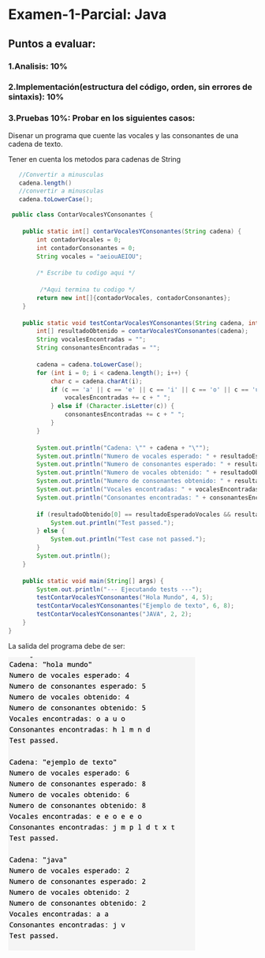 # Examen-1-Parcial: Java 

## Puntos a evaluar:
### 1.Analisis: 10%
### 2.Implementación(estructura del código, orden, sin errores de sintaxis): 10%
### 3.Pruebas 10%: Probar en los siguientes casos:

Disenar un programa que cuente las vocales y las consonantes de una cadena de texto.

Tener en cuenta los metodos para cadenas de String
```Java
   //Convertir a minusculas
   cadena.length()
   //convertir a minusculas
   cadena.toLowerCase();
```

 
```java
 public class ContarVocalesYConsonantes {

    public static int[] contarVocalesYConsonantes(String cadena) {
        int contadorVocales = 0;
        int contadorConsonantes = 0;
        String vocales = "aeiouAEIOU";
      
        /* Escribe tu codigo aqui */

         /*Aqui termina tu codigo */
        return new int[]{contadorVocales, contadorConsonantes}; 
    }

    public static void testContarVocalesYConsonantes(String cadena, int resultadoEsperadoVocales, int resultadoEsperadoConsonantes) {
        int[] resultadoObtenido = contarVocalesYConsonantes(cadena);
        String vocalesEncontradas = "";
        String consonantesEncontradas = "";
        
        cadena = cadena.toLowerCase();
        for (int i = 0; i < cadena.length(); i++) {
            char c = cadena.charAt(i);
            if (c == 'a' || c == 'e' || c == 'i' || c == 'o' || c == 'u') {
                vocalesEncontradas += c + " ";
            } else if (Character.isLetter(c)) {
                consonantesEncontradas += c + " ";
            }
        }

        System.out.println("Cadena: \"" + cadena + "\"");
        System.out.println("Numero de vocales esperado: " + resultadoEsperadoVocales);
        System.out.println("Numero de consonantes esperado: " + resultadoEsperadoConsonantes);
        System.out.println("Numero de vocales obtenido: " + resultadoObtenido[0]);
        System.out.println("Numero de consonantes obtenido: " + resultadoObtenido[1]);
        System.out.println("Vocales encontradas: " + vocalesEncontradas.trim());
        System.out.println("Consonantes encontradas: " + consonantesEncontradas.trim());

        if (resultadoObtenido[0] == resultadoEsperadoVocales && resultadoObtenido[1] == resultadoEsperadoConsonantes) {
            System.out.println("Test passed.");
        } else {
            System.out.println("Test case not passed.");
        }
        System.out.println();
    }

    public static void main(String[] args) {
        System.out.println("--- Ejecutando tests ---");
        testContarVocalesYConsonantes("Hola Mundo", 4, 5);      
        testContarVocalesYConsonantes("Ejemplo de texto", 6, 8);
        testContarVocalesYConsonantes("JAVA", 2, 2);            
    }
}
```
La salida del programa debe de ser:

![Salida](./examen.png)
